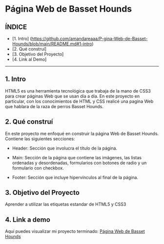 # Página Web de Basset Hounds

## **ÍNDICE**

* [1. Intro]
(https://github.com/amandareaaa/P-gina-Web-de-Basset-Hounds/blob/main/README.md#1-intro)
* [2. Qué construí]
* [3. Objetivo del Proyecto]
* [4. Link al Demo]


****

## 1. Intro
HTML5 es una herramienta tecnológica que trabaja de la mano de CSS3 para crear páginas Web que se usan día a día. En este proyecto en particular, con los conocimientos de HTML y CSS realicé una pagina Web que hablara de la raza de perros Basset Hounds.

## 2. Qué construí
En este proyecto me enfoqué en construir la página Web de Basset Hounds.
Contiene las siguientes secciones:

* Header: Sección que involucra el título de la página.

* Main: Sección de la página que contiene las imágenes, las listas ordenadas y desordenadas, formularios con botones de radio y un formulario con checkbox.

* Footer: Sección que incluye hipervínculos al final de la página. 

## 3. Objetivo del Proyecto 
Aprender a utilizar las etiquetas estandar de HTML5 y CSS3

## 4. Link a demo
Aquí puedes visualizar mi proyecto terminado: [Página Web de Basset Hounds](https://hilarious-belekoy-b37596.netlify.app)
